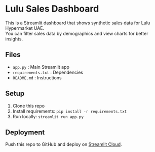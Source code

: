 # Lulu Sales Dashboard

This is a Streamlit dashboard that shows synthetic sales data for Lulu Hypermarket UAE.  
You can filter sales data by demographics and view charts for better insights.

## Files
- `app.py` : Main Streamlit app
- `requirements.txt` : Dependencies
- `README.md` : Instructions

## Setup
1. Clone this repo
2. Install requirements: `pip install -r requirements.txt`
3. Run locally: `streamlit run app.py`

## Deployment
Push this repo to GitHub and deploy on [Streamlit Cloud](https://share.streamlit.io/).
